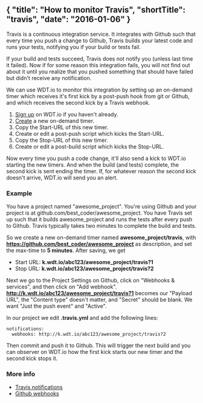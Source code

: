 {
  "title": "How to monitor Travis",
  "shortTitle": "travis",
  "date": "2016-01-06"
}
---
Travis is a continuous integration service. It integrates with Github such that every time you push a change to Github, Travis builds your latest code and runs your tests, notifying you if your build or tests fail.

If your build and tests succeed, Travis does not notify you (unless last time it failed). Now if for some reason this integration fails, you will not find out about it until you realize that you pushed something that should have failed but didn't receive any notification.

We can use WDT.io to monitor this integration by setting up an on-demand timer which receives it's first kick by a post-push hook from git or Github, and which receives the second kick by a Travis webhook.

1. [Sign up](https://wdt.io/signup) on WDT.io if you haven't already.
2. [Create](ondemand_timer.html) a new on-demand timer.
3. Copy the Start-URL of this new timer.
4. Create or edit a post-push script which kicks the Start-URL.
3. Copy the Stop-URL of this new timer.
4. Create or edit a post-build script which kicks the Stop-URL.

Now every time you push a code change, it'll also send a kick to WDT.io starting the new timers. And when the build (and tests) complete, the second kick is sent ending the timer. If, for whatever reason the second kick doesn't arrive, WDT.io will send you an alert.


### Example

You have a project named "awesome_project". You're using Github and your project is at github.com/best_coder/awesome_project. You have Travis set up such that it builds awesome_project and runs the tests after every push to Github. Travis typically takes two minutes to complete the build and tests.

So we create a new on-demand timer named **awesome_project/travis**, with **https://github.com/best_coder/awesome_project** as description, and set the max-time to **5 minutes**. After saving, we get

- Start URL: **k.wdt.io/abc123/awesome_project/travis?1**
- Stop URL: **k.wdt.io/abc123/awesome_project/travis?2**

Next we go to the Project Settings on Github, click on "Webhooks & services", and then click on "Add webhook". **http://k.wdt.io/abc123/awesome_project/travis?1** becomes our "Payload URL", the "Content type" doesn't matter, and "Secret" should be blank. We want "Just the push event" and "Active".

In our project we edit **.travis.yml** and add the following lines:

```
notifications:
  webhooks: http://k.wdt.io/abc123/awesome_project/travis?2
```

Then commit and push it to Github. This will trigger the next build and you can observer on WDT.io how the first kick starts our new timer and the second kick stops it.


### More info

- [Travis notifications](https://docs.travis-ci.com/user/notifications/#Webhook-notification)
- [Github webhooks](https://developer.github.com/webhooks/)
